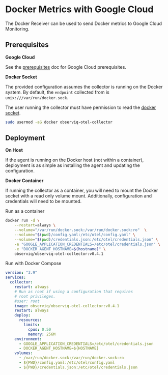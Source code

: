 # Docker Metrics with Google Cloud

The Docker Receiver can be used to send Docker metrics to Google Cloud Monitoring.

## Prerequisites

**Google Cloud**

See the [prerequisites](../prerequisites.md) doc for Google Cloud prerequisites.

**Docker Socket**

The provided configuration assumes the collector is running on the Docker system. By default, the `endpoint` collected from is `unix:///var/run/docker.sock`.

The user running the collector must have permission to read the [docker socket](https://docs.docker.com/engine/install/linux-postinstall/).

```bash
sudo usermod -aG docker observiq-otel-collector
```

## Deployment

**On Host**

If the agent is running on the Docker host (not within a container), deployment is as simple as installing the agent
and updating the configuration.

**Docker Container**

If running the collector as a container, you will need to mount the Docker socket with a read only volume mount. Additionally, configuration and credentials will need to be mounted.

Run as a container

```bash
docker run -d \
    --restart=always \
    --volume="/var/run/docker.sock:/var/run/docker.sock:ro"  \
    --volume="$(pwd)/config.yaml:/etc/otel/config.yaml" \
    --volume="$(pwd)/credentials.json:/etc/otel/credentials.json" \
    -e "GOOGLE_APPLICATION_CREDENTIALS=/etc/otel/credentials.json" \
    -e "DOCKER_AGENT_HOSTNAME=$(hostname)" \
    observiq/observiq-otel-collector:v0.4.1
```

Run with Docker Compose

```yaml
version: "3.9"
services:
  collector:
    restart: always
    # Run as root if using a configuration that requires
    # root privileges.
    #user: root
    image: observiq/observiq-otel-collector:v0.4.1
    restart: always
    deploy:
      resources:
        limits:
          cpus: 0.50
          memory: 256M
    environment:
      - GOOGLE_APPLICATION_CREDENTIALS=/etc/otel/credentials.json
      - DOCKER_AGENT_HOSTNAME=${HOSTNAME}
    volumes:
      - /var/run/docker.sock:/var/run/docker.sock:ro
      - ${PWD}/config.yaml:/etc/otel/config.yaml
      - ${PWD}/credentials.json:/etc/otel/credentials.json
```
